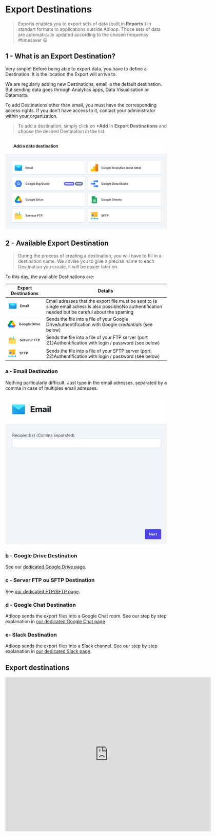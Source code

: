 # Export Destinations

> Exports enables you to export sets of data (built in  **Reports** ) in standart formats to applications outside Adloop. Those sets of data are automatically updated according to the chosen frequency #timesaver :smiley:


## 1 - What is an Export Destination?
Very simple! Before being able to export data, you have to define a Destination. It is the location the Export will arrive to. 

We are regularly adding new Destinations, email is the default destination. But sending data goes through Analytics apps, Data Visualisation or Datamarts. 

To add Destinations other than email, you must have the corresponding access rights. If you don’t have access to it, contact your administrator within your organization. 

> To add a destination, simply click on  **+Add**  in  **Export Destinations**  and choose the desired Destination in the list.

![](.gitbook/image-20220301-153349.png)
## 2 - Available Export Destination
> During the process of creating a destination, you will have to fill in a destination name. We advise you to give a precise name to each Destination you create, it will be easier later on.

To this day, the available Destinations are:

|  **Export Destinations**  |  **Details**  | 
|  --- |  --- | 
| ![](.gitbook/image-20210518-092739.png) | Email adresses that the export file must be sent to (a single email adress is also possible)No authentification needed but be careful about the spaming | 
| ![](.gitbook/adloop_google_drive.png) | Sends the file into a file of your Google DriveAuthentification with Google  _credentials_ (see below) | 
| ![](.gitbook/adloop_ftp.png) | Sends the file into a file of your FTP server (port 21)Authentification with login / password (see below)  | 
| ![](.gitbook/adloop_sftp.png) | Sends the file into a file of your SFTP server (port 22)Authentification with login / password (see below)  | 


### a - Email Destination
Nothing particularly difficult. Just type in the email adresses, separated by a comma in case of multiples email adresses.

![](.gitbook/image-20220301-153449.png)

### b - Google Drive Destination 

See our [dedicated Google Drive page](Google-Drive-Destination-🚶‍♂️🚶‍♀️.md).

### c - Server FTP ou SFTP Destination 
See [our dedicated FTP/SFTP page](FTP-or-sFTP-Destination🚶‍♂️🚶‍♀️.md).


### d - Google Chat Destination 
Adloop sends the export files into a Google Chat room. See our step by step explanation in [our dedicated Google Chat page](Google-Chat-Destination-🚶‍♂️🚶‍♀️.md). 


### e- Slack Destination
Adloop sends the export files into a Slack channel. See our step by step explanation in [our dedicated Slack page](Slack-Destination🚶‍♂️🚶‍♀️.md). 


## Export destinations

<iframe frameborder="0" width="640" height="480" src="https://www.youtube.com/embed/t9VKwNOoEp0?rel=0" data-iframe-loaded="true" allowfullscreen="" scrolling="yes" allow="autoplay; encrypted-media; clipboard-write"></iframe>
